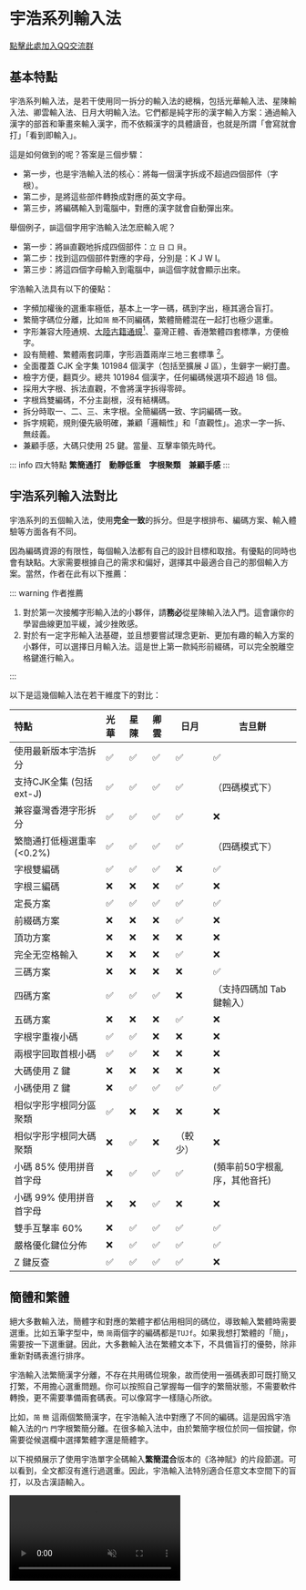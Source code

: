 <script setup>
import Chaifen from '@/chaifen/Chaifen.vue'
import MultiChaifen from '@/chaifen/MultiChaifen.vue'
</script>

# 宇浩系列輸入法

[點擊此處加入QQ交流群](https://qm.qq.com/q/1hYF5Shdbg)

## 基本特點

<MultiChaifen chars="宇浩系列輸入法" :size="50" loc='left' />

宇浩系列輸入法，是若干使用同一拆分的輸入法的總稱，包括光華輸入法、星陳輸入法、卿雲輸入法、日月大明輸入法。它們都是純字形的漢字輸入方案：通過輸入漢字的部首和筆畫來輸入漢字，而不依賴漢字的具體讀音，也就是所謂「會寫就會打」「看到即輸入」。

這是如何做到的呢？答案是三個步驟：

- 第一步，也是宇浩輸入法的核心：將每一個漢字拆成不超過四個部件（字根）。
- 第二步，是將這些部件轉換成對應的英文字母。
- 第三步，將編碼輸入到電腦中，對應的漢字就會自動彈出來。

舉個例子，`韻`這個字用宇浩輸入法怎麽輸入呢？

- 第一步：將`韻`直觀地拆成四個部件：`立` `日` `口` `貝`。
- 第二步：找到這四個部件對應的字母，分別是：K J W I。
- 第三步：將這四個字母輸入到電腦中，`韻`這個字就會顯示出來。

<div class="flex justify-left flex-wrap">
<Chaifen char='韻' :parts='[5,4,3,7]' />
<Chaifen char='韵' :parts='[5,4,2,2]' />
</div>

宇浩輸入法具有以下的優點：

- 字頻加權後的選重率極低，基本上一字一碼，碼到字出，極其適合盲打。
- 繁簡字碼位分離，比如`简` `簡`不同編碼，繁體簡體混在一起打也極少選重。
- 字形兼容大陸通規、[大陸古籍通規](./guji)[^guji_standards]、臺灣正體、香港繁體四套標準，方便檢字。
- 設有簡體、繁體兩套詞庫，字形涵蓋兩岸三地三套標準 [^opencc]。
- 全面覆蓋 CJK 全字集 101984 個漢字（包括至擴展 J 區），生僻字一網打盡。
- 檢字方便，翻頁少。總共 101984 個漢字，任何編碼候選項不超過 18 個。
- 採用大字根、拆法直觀，不會將漢字拆得零碎。
- 字根爲雙編碼，不分主副根，沒有結構碼。
- 拆分時取一、二、三、末字根。全簡編碼一致、字詞編碼一致。
- 拆字規範，規則優先級明確，兼顧「邏輯性」和「直觀性」。追求一字一拆、無歧義。
- 兼顧手感，大碼只使用 25 鍵。當量、互擊率領先時代。

::: info 四大特點
**繁簡通打　動靜低重　字根聚類　兼顧手感**
:::

## 宇浩系列輸入法對比

宇浩系列的五個輸入法，使用**完全一致**的拆分。但是字根排布、編碼方案、輸入體驗等方面各有不同。

因為編碼資源的有限性，每個輸入法都有自己的設計目標和取捨。有優點的同時也會有缺點。大家需要根據自己的需求和偏好，選擇其中最適合自己的那個輸入方案。當然，作者在此有以下推薦：

::: warning 作者推薦

1. 對於第一次接觸字形輸入法的小夥伴，請**務必**從星陳輸入法入門。這會讓你的學習曲線更加平緩，減少挫敗感。
1. 對於有一定字形輸入法基礎，並且想要嘗試理念更新、更加有趣的輸入方案的小夥伴，可以選擇日月輸入法。這是世上第一款純形前綴碼，可以完全脫離空格鍵進行輸入。

:::

以下是這幾個輸入法在若干維度下的對比：

| 特點                       | 光華 | 星陳 | 卿雲 | 日月     | 吉旦餅                       |
| :------------------------- | :--- | :--- | :--- | -------- | ---------------------------- |
| 使用最新版本宇浩拆分       | ✅    | ✅    | ✅    | ✅        | ✅                            |
| 支持CJK全集 (包括ext-J)    | ✅    | ✅    | ✅    | ✅        | （四碼模式下）               |
| 兼容臺灣香港字形拆分       | ✅    | ✅    | ✅    | ✅        | ❌                            |
| 繁簡通打低極選重率 (<0.2%) | ✅    | ✅    | ✅    | ✅        | （四碼模式下）               |
| 字根雙編碼                 | ✅    | ✅    | ✅    | ❌        | ✅                            |
| 字根三編碼                 | ❌    | ❌    | ❌    | ✅        | ❌                            |
| 定長方案                   | ✅    | ✅    | ✅    | ✅        | ✅                            |
| 前綴碼方案                 | ❌    | ❌    | ❌    | ✅        | ❌                            |
| 頂功方案                   | ❌    | ❌    | ❌    | ❌        | ❌                            |
| 完全无空格輸入             | ❌    | ❌    | ❌    | ✅        | ❌                            |
| 三碼方案                   | ❌    | ❌    | ❌    | ❌        | ✅                            |
| 四碼方案                   | ✅    | ✅    | ✅    | ❌        | （支持四碼加 Tab 鍵輸入）    |
| 五碼方案                   | ❌    | ❌    | ❌    | ✅        | ❌                            |
| 字根字重複小碼             | ✅    | ✅    | ❌    | ❌        | ❌                            |
| 兩根字回取首根小碼         | ✅    | ✅    | ❌    | ❌        | ❌                            |
| 大碼使用 Z 鍵              | ❌    | ❌    | ❌    | ❌        | ❌                            |
| 小碼使用 Z 鍵              | ❌    | ✅    | ✅    | ✅        | ✅                            |
| 相似字形字根同分區聚類     | ✅    | ❌    | ❌    | ❌        | ❌                            |
| 相似字形字根同大碼聚類     | ❌    | ✅    | ❌    | （較少） | ❌                            |
| 小碼 85% 使用拼音首字母    | ❌    | ✅    | ✅    | ✅        | (頻率前50字根亂序，其他音托) |
| 小碼 99% 使用拼音首字母    | ❌    | ❌    | ✅    | ❌        | ❌                            |
| 雙手互擊率 60%             | ❌    | ✅    | ✅    | ✅        | ✅                            |
| 嚴格優化鍵位分佈           | ❌    | ✅    | ✅    | ✅        | ✅                            |
| Z 鍵反查                   | ✅    | ✅    | ✅    | ✅        | ❌                            |

## 簡體和繁體

絕大多數輸入法，簡體字和對應的繁體字都佔用相同的碼位，導致輸入繁體時需要選重。比如五筆字型中，`簡` `简`兩個字的編碼都是`TUJf`。如果我想打繁體的「簡」，需要按一下選重鍵。因此，大多數輸入法在繁體文本下，不具備盲打的優勢，除非重新對碼表進行排序。

宇浩輸入法繁簡漢字分離，不存在共用碼位現象，故而使用一張碼表即可既打簡又打繁，不用擔心選重問題。你可以按照自己掌握每一個字的繁簡狀態，不需要軟件轉換，更不需要準備兩套碼表。可以像寫字一樣隨心所欲。

比如，`简` `簡` 這兩個繁簡漢字，在宇浩輸入法中對應了不同的編碼。這是因爲宇浩輸入法的`门` `門`字根繁簡分離。在很多輸入法中，由於繁簡字根位於同一個按鍵，你需要從候選欄中選擇繁體字還是簡體字。

以下視頻展示了使用宇浩單字全碼輸入**繁簡混合**版本的《洛神賦》的片段節選。可以看到，全文都沒有進行過選重。因此，宇浩輸入法特別適合任意文本空間下的盲打，以及古漢語輸入。

<video src='/yuhao-example.mp4' loop controls muted/>
<!--
## 靜重和動重

宇浩輸入法支持繁簡通打，並不代表它犧牲了**只打簡體**或**只打繁體**的性能。我們不妨看一看下面的數據：

- 簡體文本：常用 1500 字全碼無重 [^frequent_characters]。常用 3000 字，全碼 10 組重碼，出簡後無重碼。常用 4500 字，全碼 55 組重碼，出簡後 2 組重碼。**常用 6000 字，全碼 117 組重碼，出簡後 14 組重碼。字頻加權後，全碼下每萬字選重 5 次。**

- 繁體文本：常用 1500 字，全碼 1 組重碼，出簡後無重。常用 3000 字，全碼 24 組重碼，出簡後 4 組重碼。常用 4500 字，全碼 92 組重碼，出簡後 13 組重碼。常用 5700 字，全碼 152 組重碼，出簡後 36 組重碼。字頻加權後，全碼下每萬字選重 15 次。

- 繁簡混合文本 [^mixed_frequency]：前 1500 字，全碼 3 組重碼，出簡後無重。前 3000 字，全碼 13 組重碼，出簡後 3 組重碼。前 6000 字，全碼 131 組重碼，出簡後 16 組重碼。前 9000 字，全碼 365 組重碼，出簡後 92 組重碼。字頻加權後，全碼下每萬字選重 17 次。

要知道，宇浩輸入法只使用了 25 個按鍵，也就是説四碼的編碼空間只有其他 26 鍵輸入法的 85.5%。但是宇浩輸入法在常用繁簡漢字下選重率卻是同類輸入法中最低的。 -->

## 打單和打詞

宇浩輸入法可以輸入單字也可以輸入詞語，各有優缺點。

::: info 單字輸入相比詞語輸入

詞語輸入缺點：

- 單字輸入學習成本較低，學完單字就等於畢業。詞語輸入還要學習詞語編碼規則。
- 單字輸入思維負擔小，不需要進行人工分詞，熟練後打字比較連貫。
- 輸入單字和輸入詞語時，每個字的編碼是不同的，比如一簡字打單時只要輸入一碼，打詞時需要輸入兩碼。
- 很多生僻詞、新詞、長詞可能不在詞庫中，過度依賴詞語輸入會造成「踩空」的問題，必須回改。
- 詞語輸入的重碼率高於單字輸入1個數量級，確定性較差，失去了形碼的根本優勢。

詞語輸入優點：

- 詞語輸入時，每四碼可以上屏至少兩字，即使存在選重的幾率，平均每個字的碼長不到2.0。相比之下，單字輸入的平均碼長上升到了3.1左右，且對空格的依賴很大。
- 詞語輸入時，最多取每個字的前兩個字根，思維負擔小。相比之下，單字取碼常取到第三根，深入字的中央部分，思維負擔較大。
:::

宇浩輸入法，全碼單字輸入模式下，選重率約爲萬分之六，詞語輸入模式下[選重率約爲1.27%](./statistics.md)。一個比較好的輸入狀態，是根據個人偏好，找到一個字詞平衡點，使綜合選重率位於千分之三到千分之五之間。

我根據綱絡社區八億字頻語料製作了「宇浩極簡詞庫」。其中共有高頻詞語千餘個，約覆蓋 20% 到 30% 的文字。宇浩輸入法的最佳輸入體驗，是以字爲主，以詞爲輔，激進打字，謹慎打詞。輸入時，只打極簡千詞、單字、用户自定詞。從而達到較佳的確定性，做到完全關閉候選框輸入。關於「宇浩極簡千詞詞庫」，[請參閲此頁面](../learn/lexicon.md)。

<!-- ## 適合人群

評價一款輸入法，不能只看重碼率，因爲每一款輸入法都有自己的**設計哲學**和**目標用戶**。有優點就必然有缺點，反之亦然。評價一款輸入法的維度，除卻重碼率，還有規則簡易度、字根複雜度、按鍵舒適度、平臺通用性等。這就是爲什麽拼音重碼高，但大多數人還是會使用拼音，因爲它的學習成本基本爲零。選擇學習輸入法，一定要符合自己的需求，要綜合考慮多方面因素，例如，是否願意背較多的字根，是否有打古文、繁體字需求等。

宇浩輸入法的最佳輸入體驗，是採用精簡詞庫（80000 詞左右，同時包括簡體、臺灣繁體、香港繁體、大陸繁體）並配合單字輸入，從而達到極致的確定性，做到完全關閉候選框輸入。以下爲宇浩輸入法**最適合**的人群：

- 對繁體字和簡化字都有輸入需求，希望做到繁簡無縫切換，不依賴程序進行轉換的人（中文系學生、經常同兩岸三地人士打交道者、方言愛好者、漢字愛好者等）；或
- 日常主要輸入繁體文本的人（港澳臺用戶）；或
- 日常需要輸入簡體文本，偶爾需要輸入繁體文本和生僻字的人；或
- 熱愛漢字，喜歡一筆一畫寫字的感覺，想要學習傳統漢字的人。 -->

## 聚類和分區

宇浩輸入法的核心是對於漢字的拆分，其次是對於字根排布的設計。字根一共有 200 多個，但字母只有 26 個，因此，每個按鍵上都會有大約 10 個左右的字根。字根如何排布，直接決定了它的學習難度、維護難度、手感、連貫度等等。大體上：

- 對相似字形進行聚類和分區的方案，比亂序排布的方案，學習更加便捷，維護成本更低。比如：「<!-- do not translate -->目且貝見<!-- do not translate -->」這些都有「目」形的字根，如果安排在一個按鍵上，那麽我們只要記住了其中的一個，就能立刻記住剩下的字根。
- 亂序排布的方案，比對相似字形進行聚類和分區的方案，手感更優。這是因爲字根排布的設計中，最大的限制條件就是聚類。解除了這個限制，排布就更加自由，就能在手感上做到更好。
- 三碼的方案，比四碼的方案，思維負擔更小。這是因爲四碼方案需要取到字的第三根，這個字根往往深入字的中部，思考起來需要更多時間。
- 四碼的方案，比三碼的方案，重碼更低。這一點不言而喻。

每個人都有自己的偏好。爲了照顧不同人群的需求。宇浩輸入法有兩套**官方字根排佈設計**。大家可根據自己的偏好和以前的輸入習慣，選擇其中一個學習。由於這些設計都基於「宇浩拆分」，因此就算後面想試試其他的設計，也只用幾天就能適應。

## 鳴謝

本輸入法的設計製作主要借鑑了三個前輩輸入法的優點，在這裡向他們的作者表示極大的敬意和感謝。它們包括：

- 鄭碼的大字根、雙編碼設計。通過「位碼」而非「結構碼」來挖掘首根的信息。
- 徐碼對於繁簡通打的支持，以及小碼從拼音字母中選取的特點。使用音託不僅方便記憶，也可以達到更佳的離散。
- 五筆字型字根分區排布、不使用 Z 鍵的特徵。分區排布方便對於字根的記憶，Z 鍵空出後利於手感，還能用於其他功能，方便各平臺通用。

在輸入法的製作過程中，不少夥伴提出了大量寶貴的意見和建議，幫助它不斷優化進步。特此致以極大的謝意。

- 錢多多爲輸入法的推廣作出大量的努力。還繪製了黑體的字根圖、設計了輸入法的 Logo 和 Android 上的定製方案。可謂「首席藝術委員」。
- 阿吉始終鼓勵作者開發一款新的輸入法，他的很多觀點和設計哲學同作者不謀而合，也堅定了宇浩輸入法講客觀、講實用的理念。他爲輸入法的字根規律性和易學性提出了大量建議，使折區字根的排布上了一個臺階。可謂「首席哲學委員」。
- 宋天爲輸入法的規則的完善提出了大量意見和建議，找出了很多拆分上的不合理之處，尤其是在大字集的拆分上，他的建議至關重要，也使宇浩輸入法在常用字集內拆分無二義、規則無矛盾。可謂「首席拆分委員」。
- 王牌餅乾不僅設計了非常好用的「宇浩三碼頂」方案，還爲 RIME 方案編寫了優秀的 Lua 代碼。可謂「首席技術委員」。

還有不少朋友爲輸入法的優化提出了寶貴的意見和建議，此處不一一致謝。

::: info 有聯爲證：
漢字十萬，豈宇浩獨收八九？
字根兩百，因諸君而改二三。
:::

## 腳註

[^frequent_characters]: 「最常用漢字」的定義依賴於文本空間。關於本測評中所用的字頻數據的來源，[請參閱此頁面](./statistics)。

[^guji_standards]: 中華人民共和國國家標準《古籍印刷通用字規範字形表》（GB/Z 40637-2021）：[https://openstd.samr.gov.cn/bzgk/gb/newGbInfo?hcno=52E2DE28D439C1937EE09AE4B5AA615B](https://openstd.samr.gov.cn/bzgk/gb/newGbInfo?hcno=52E2DE28D439C1937EE09AE4B5AA615B)

[^mixed_frequency]: 這裡的繁簡混合字頻來源於簡體字頻和繁體字頻。假設一個人一半時間打簡體，一半時間打繁體，那麽便適用於此數據。

[^opencc]: 兩岸三地三套標準包括：大陸簡體、大陸繁體、臺灣正體。另外，宇浩輸入法還兼容符合 OpenCC 用字標準的詞語。
